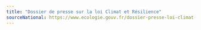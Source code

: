 ```yaml
---
title: "Dossier de presse sur la loi Climat et Résilience"
sourceNational: https://www.ecologie.gouv.fr/dossier-presse-loi-climat-et-resilience
---
```

